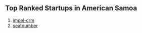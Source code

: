 ## Top Ranked Startups in American Samoa

1. [impel-crm](http://www.startupranking.com/impel-crm)
2. [seatnumber](http://www.startupranking.com/seatnumber)

